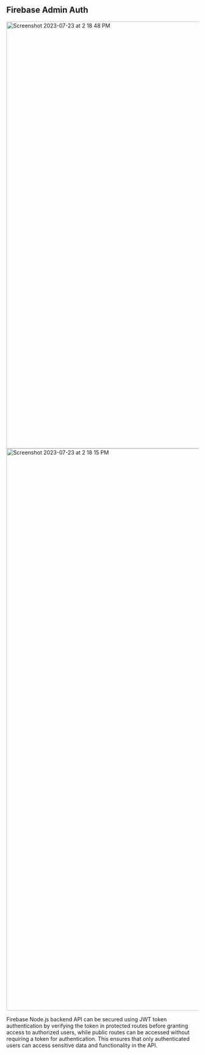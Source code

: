 
## Firebase Admin Auth

<img width="1116" alt="Screenshot 2023-07-23 at 2 18 48 PM" src="https://github.com/sakkurthi-sashank/firebase-admin-auth/assets/126908332/ba26fc58-f2d2-4c9f-9c1a-269422d774b8">

<img width="1470" alt="Screenshot 2023-07-23 at 2 18 15 PM" src="https://github.com/sakkurthi-sashank/firebase-admin-auth/assets/126908332/a1dd0171-d259-42b5-bedf-82c3308eb033">

<p>
Firebase Node.js backend API can be secured using JWT token authentication by verifying the token in protected routes before granting access to authorized users, while public routes can be accessed without requiring a token for authentication. This ensures that only authenticated users can access sensitive data and functionality in the API.
</p>





